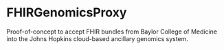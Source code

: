 # FHIRGenomicsProxy
Proof-of-concept to accept FHIR bundles from Baylor College of Medicine into the Johns Hopkins cloud-based ancillary genomics system.
